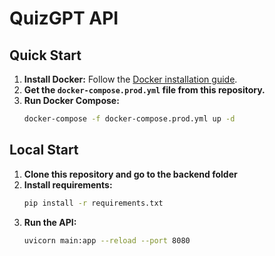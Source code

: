 # QuizGPT API

## Quick Start

1. **Install Docker:** Follow the [Docker installation guide](https://docs.docker.com/get-docker/).
2. **Get the `docker-compose.prod.yml` file from this repository.**
3. **Run Docker Compose:**
    ```sh
    docker-compose -f docker-compose.prod.yml up -d
    ```

## Local Start

1. **Clone this repository and go to the backend folder**
2. **Install requirements:**
    ```sh
    pip install -r requirements.txt
    ```
3. **Run the API:**
    ```sh
    uvicorn main:app --reload --port 8080
    ```
